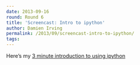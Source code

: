 ```yaml
---
date: 2013-09-16
round: Round 6
title: 'Screencast: Intro to ipython'
author: Damien Irving
permalink: /2013/09/screencast-intro-to-ipython/
tags:
---
```

Here&#8217;s my <a href="http://www.screencast.com/t/JQQVXhNb" title="Intro to ipython" target="_blank">3 minute introduction to using ipython</a>
